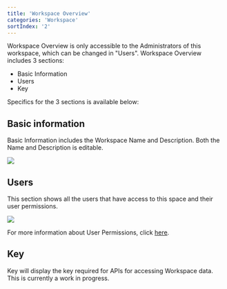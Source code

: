 ```yaml
---
title: 'Workspace Overview'
categories: 'Workspace'
sortIndex: '2'
---
```

Workspace Overview is only accessible to the Administrators of this workspace, which can be changed in "Users". Workspace Overview includes 3 sections:

- Basic Information
- Users
- Key

Specifics for the 3 sections is available below:

## Basic information  

Basic Information includes the Workspace Name and Description. Both the Name and Description is editable.

![](https://cloud.githubusercontent.com/assets/26155270/23741665/932c6f5e-04e4-11e7-9698-d804986b6920.png) 

## Users

This section shows all the users that have access to this space and their user permissions. 

![](https://cloud.githubusercontent.com/assets/26155270/23741688/bad794ac-04e4-11e7-8e11-6537130116f8.png)

For more information about User Permissions, click [here](/Workspace-User-Permissions).

## Key

Key will display the key required for APIs for accessing Workspace data. This is currently a work in progress.